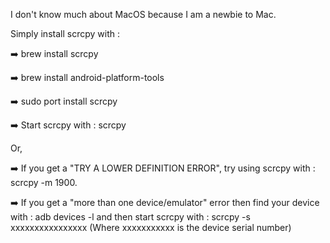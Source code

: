 I don't know much about MacOS because I am a newbie to Mac.

Simply install scrcpy with :

:arrow_right: brew install scrcpy

:arrow_right: brew install android-platform-tools

:arrow_right: sudo port install scrcpy

:arrow_right: Start scrcpy with : scrcpy

Or,

:arrow_right: If you get a "TRY A LOWER DEFINITION ERROR", try using scrcpy with : scrcpy -m 1900.

:arrow_right: If you get a "more than one device/emulator" error then find your device with : adb devices -l and then start scrcpy with : scrcpy -s xxxxxxxxxxxxxxxx (Where xxxxxxxxxxx is the device serial number)

